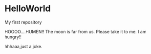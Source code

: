 # HelloWorld
My first repository

HOOOO....HUMEN!!
The moon is far from us.
Please take it to me.
I am hungry!!

hhhaaa,just a joke.
